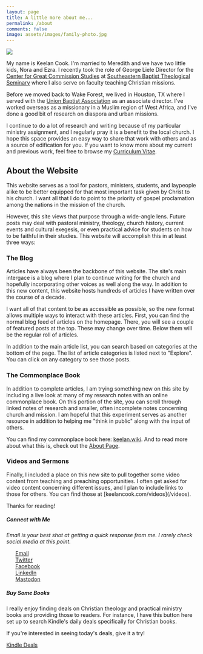 ```yaml
---
layout: page
title: A little more about me...
permalink: /about
comments: false
image: assets/images/family-photo.jpg
---
```


<div class="row justify-content-between">
<div class="col-md-8 pr-5">

<img src="https://i.imgur.com/ZIp78o3.jpg">

<p>My name is Keelan Cook. I'm married to Meredith and we have two little kids, Nora and Ezra. I recently took the role of George Liele Director for the <a href="https://thecgcs.org">Center for Great Commission Studies</a> at <a href="https://sebts.edu"> Southeastern Baptist Theological Seminary</a> where I also serve on faculty teaching Christian missions.</p>

<p>Before we moved back to Wake Forest, we lived in Houston, TX where I served with the <a href="https://ubahouston.org"> Union Baptist Association</a> as an associate director. I've worked overseas as a missionary in a Muslim region of West Africa, and I've done a good bit of research on diaspora and urban missions.</p>

<p>I continue to do a lot of research and writing because of my particular ministry assignment, and I regularly pray it is a benefit to the local church. I hope this space provides an easy way to share that work with others and as a source of edification for you. If you want to know more about my current and previous work, feel free to browse my <a href="https://keelancook.com/cv"> Curriculum Vitae</a>.</p>

<h2>About the Website</h2>
<p>This website serves as a tool for pastors, ministers, students, and laypeople alike to be better equipped for that most important task given by Christ to his church. I want all that I do to point to the priority of gospel proclamation among the nations in the mission of the church.</p>

<p>However, this site views that purpose through a wide-angle lens. Future posts may deal with pastoral ministry, theology, church history, current events and cultural exegesis, or even practical advice for students on how to be faithful in their studies. This website will accomplish this in at least three ways:</p>

<h3>The Blog</h3>
<p>Articles have always been the backbone of this website. The site's main intergace is a blog where I plan to continue writing for the church and hopefully incorporating other voices as well along the way. In addition to this new content, this website hosts hundreds of articles I have written over the course of a decade.</p>

<p>I want all of that content to be as accessible as possible, so the new format allows multiple ways to interact with these articles. First, you can find the normal blog feed of articles on the homepage. There, you will see a couple of featured posts at the top. These may change over time. Below them will be the regular roll of articles.</p> 

<p>In addition to the main article list, you can search based on categories at the bottom of the page. The list of article categories is listed next to "Explore". You can click on any category to see those posts.</p>

<h3>The Commonplace Book</h3>
<p>In addition to complete articles, I am trying something new on this site by including a live look at many of my research notes with an online commonplace book. On this portion of the site, you can scroll through linked notes of research and smaller, often incomplete notes concerning church and mission. I am hopeful that this experiment serves as another resource in addition to helping me "think in public" along with the input of others.</p>

<p>You can find my commonplace book here: <a href="https://keelan.wiki"> keelan.wiki</a>. And to read more about what this is, check out the <a href="https://keelan.wiki/about"> About Page</a>.</p>

<h3>Videos and Sermons</h3>
<p>Finally, I included a place on this new site to pull together some video content from teaching and preaching opportunities. I often get asked for video content concerning different issues, and I plan to include links to those for others. You can find those at [keelancook.com/videos](/videos).</p>


<p>Thanks for reading!</p>

</div>

<div class="col-md-4">

<div class="sticky-top sticky-top-80">
<h5>Connect with Me</h5>
<i>Email is your best shot at getting a quick response from me. I rarely check social media at this point.</i>

<ul style="list-style-type:none;">
  <li><a rel="me" href="mailto:kcook@sebts.edu"><i class="fa fa-envelope"></i> Email</a></li>
  <li><a rel="me" href="https://twitter.com/keelancook"><i class="fab fa-twitter"></i> Twitter</a></li>
  <li><a rel="me" href="https://facebook.com/keelancook"><i class="fab fa-facebook"></i> Facebook</a></li>
  <li><a rel="me" href="https://linkedin/in/keelancook"><i class="fab fa-linkedin"></i> LinkedIn</a></li>
  <li><a rel="me" href="https://mastodon.social/@keelan"><i class="fab fa-mastodon"></i> Mastodon</a></li>
</ul>

<h5>Buy Some Books</h5>
<p>I really enjoy finding deals on Christian theology and practical ministry books and providing those to readers. For instance, I have this button here set up to search Kindle's daily deals specifically for Christian books.</p>

<p>If you're interested in seeing today's deals, give it a try!</p>

<a target="_blank" href="https://amzn.to/48f1wpo" class="btn btn-warning">Kindle Deals</a> 
</div>
</div>
</div>
